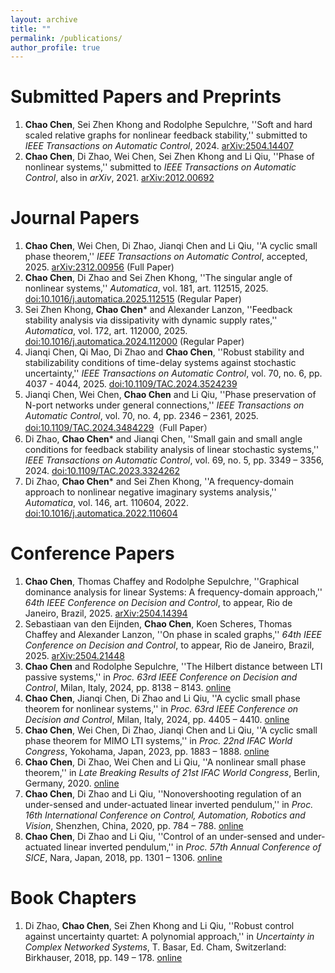 ```yaml
---
layout: archive
title: ""
permalink: /publications/
author_profile: true
---
```


Submitted Papers and Preprints
======
1. **Chao Chen**, Sei Zhen Khong and Rodolphe Sepulchre, ''Soft and hard scaled relative graphs for nonlinear feedback stability,'' submitted to *IEEE Transactions on Automatic Control*, 2024. [arXiv:2504.14407](https://arxiv.org/abs/2504.14407)
2. **Chao Chen**, Di Zhao, Wei Chen, Sei Zhen Khong and Li Qiu, ''Phase of nonlinear systems,'' submitted to *IEEE Transactions on Automatic Control*, also in *arXiv*, 2021. [arXiv:2012.00692](https://arxiv.org/abs/2012.00692)

Journal Papers
======
1. **Chao Chen**, Wei Chen, Di Zhao, Jianqi Chen and Li Qiu, ''A cyclic small phase theorem,'' *IEEE Transactions on Automatic Control*, accepted, 2025. [arXiv:2312.00956](https://arxiv.org/abs/2312.00956) (Full Paper)
2. **Chao Chen**, Di Zhao and Sei Zhen Khong, ''The singular angle of nonlinear systems,'' *Automatica*, vol. 181, art. 112515, 2025. [doi:10.1016/j.automatica.2025.112515](https://doi.org/10.1016/j.automatica.2025.112515) (Regular Paper)
3. Sei Zhen Khong, **Chao Chen*** and Alexander Lanzon, ''Feedback stability analysis via dissipativity with dynamic supply rates,'' *Automatica*, vol. 172, art. 112000, 2025. [doi:10.1016/j.automatica.2024.112000](https://doi.org/10.1016/j.automatica.2024.112000) (Regular Paper)
4. Jianqi Chen, Qi Mao, Di Zhao and **Chao Chen**, ''Robust stability and stabilizability conditions of time-delay systems against stochastic uncertainty,'' *IEEE Transactions on Automatic Control*, vol. 70, no. 6, pp. 4037 - 4044, 2025. [doi:10.1109/TAC.2024.3524239](https://doi.org/10.1109/TAC.2024.3524239)
5. Jianqi Chen, Wei Chen, **Chao Chen** and Li Qiu, ''Phase preservation of N-port networks under general connections,'' *IEEE Transactions on Automatic Control*, vol. 70, no. 4, pp. 2346 – 2361, 2025. [doi:10.1109/TAC.2024.3484229](https://doi.org/10.1109/TAC.2024.3484229)（Full Paper）
6. Di Zhao,  **Chao Chen*** and Jianqi Chen, ''Small gain and small angle conditions for feedback stability analysis of linear stochastic systems,'' *IEEE Transactions on Automatic Control*, vol. 69, no. 5, pp. 3349 – 3356, 2024. [doi:10.1109/TAC.2023.3324262](https://doi.org/10.1109/TAC.2023.3324262)
7. Di Zhao, **Chao Chen*** and Sei Zhen Khong, ''A frequency-domain approach to nonlinear negative imaginary systems analysis,'' *Automatica*, vol. 146, art. 110604, 2022. [doi:10.1016/j.automatica.2022.110604](https://doi.org/10.1016/j.automatica.2022.110604)


Conference Papers
======
1.  **Chao Chen**, Thomas Chaffey and Rodolphe Sepulchre, ''Graphical dominance analysis for linear Systems: A frequency-domain approach,'' *64th IEEE Conference on Decision and Control*, to appear, Rio de Janeiro, Brazil, 2025. [arXiv:2504.14394](https://arxiv.org/abs/2504.14394)
2.  Sebastiaan van den Eijnden, **Chao Chen**, Koen Scheres, Thomas Chaffey and Alexander Lanzon, ''On phase in scaled graphs,'' *64th IEEE Conference on Decision and Control*, to appear,  Rio de Janeiro, Brazil, 2025. [arXiv:2504.21448](https://arxiv.org/abs/2504.21448)
3. **Chao Chen** and Rodolphe Sepulchre, ''The Hilbert distance between LTI passive systems,'' in *Proc. 63rd IEEE Conference on Decision and Control*, Milan, Italy, 2024, pp. 8138 – 8143. [online](https://doi.org/10.1109/CDC56724.2024.10886704)
4. **Chao Chen**, Jianqi Chen, Di Zhao and Li Qiu, ''A cyclic small phase theorem for nonlinear systems,'' in *Proc. 63rd IEEE Conference on Decision and Control*, Milan, Italy, 2024, pp. 4405 – 4410. [online](https://doi.org/10.1109/CDC56724.2024.10886542)
5. **Chao Chen**, Wei Chen, Di Zhao, Jianqi Chen and Li Qiu, ''A cyclic small phase theorem for MIMO LTI systems,'' in *Proc. 22nd IFAC World Congress*, Yokohama, Japan, 2023, pp. 1883 – 1888. [online](https://doi.org/10.1016/j.ifacol.2023.10.1906)
6. **Chao Chen**, Di Zhao, Wei Chen and Li Qiu, ''A nonlinear small phase theorem,'' in *Late Breaking Results of 21st IFAC World Congress*, Berlin, Germany, 2020. [online](https://ifatwww.et.uni-magdeburg.de/ifac2020/media/pdfs/4488.pdf)
7. **Chao Chen**, Di Zhao and Li Qiu, ''Nonovershooting regulation of an under-sensed and under-actuated linear inverted pendulum,'' in *Proc. 16th International Conference on Control, Automation, Robotics and Vision*, Shenzhen, China, 2020, pp. 784 – 788. [online](https://doi.org/10.1109/ICARCV50220.2020.9305461)
8. **Chao Chen**, Di Zhao and Li Qiu, ''Control of an under-sensed and under-actuated linear inverted pendulum,'' in *Proc. 57th Annual Conference of SICE*, Nara, Japan, 2018, pp. 1301 – 1306. [online](https://doi.org/10.23919/SICE.2018.8492573)

Book Chapters
======
1. Di Zhao, **Chao Chen**, Sei Zhen Khong and Li Qiu, ''Robust control against uncertainty quartet: A polynomial approach,'' in *Uncertainty in Complex Networked Systems*, T. Basar, Ed. Cham, Switzerland: Birkhauser, 2018, pp. 149 – 178. [online](https://doi.org/10.1007/978-3-030-04630-9_4)
